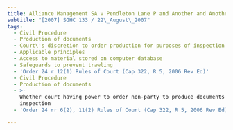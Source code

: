 ```yaml
---
title: Alliance Management SA v Pendleton Lane P and Another and Another Suit
subtitle: "[2007] SGHC 133 / 22\_August\_2007"
tags:
  - Civil Procedure
  - Production of documents
  - Court\'s discretion to order production for purposes of inspection
  - Applicable principles
  - Access to material stored on computer database
  - Safeguards to prevent trawling
  - 'Order 24 r 12(1) Rules of Court (Cap 322, R 5, 2006 Rev Ed)'
  - Civil Procedure
  - Production of documents
  - >-
    Whether court having power to order non-party to produce documents for
    inspection
  - 'Order 24 rr 6(2), 11(2) Rules of Court (Cap 322, R 5, 2006 Rev Ed)'

---
```


